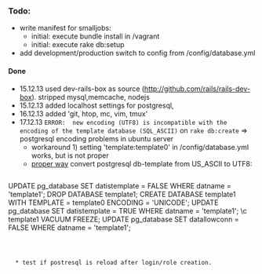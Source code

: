### Todo:

      

* write manifest for smalljobs:
  * initial: execute bundle install in /vagrant
  * initial: execute rake db:setup 
* add development/production switch to config from /config/database.yml
      
      


#### Done

  * 15.12.13 used dev-rails-box as source (http://github.com/rails/rails-dev-box).
      stripped mysql,memcache, nodejs
  * 15.12.13 added localhost settings for postgresql, 
  * 16.12.13 added 'git, htop, mc, vim, tmux'
  * 17.12.13 ```ERROR:  new encoding (UTF8) is incompatible with the encoding of the template database (SQL_ASCII)``` on ```rake db:create``` => postgresql encoding problems in ubuntu server
    * workaround 1) setting 'template:template0' in /config/database.yml works, but is not proper
    * [proper way](http://journal.tianhao.info/2010/12/postgresql-change-default-encoding-of-new-databases-to-utf-8-optional/) convert postgresql db-template from US_ASCII to UTF8:
      ```SQL
UPDATE pg_database SET datistemplate = FALSE WHERE datname = 'template1';
DROP DATABASE template1;
CREATE DATABASE template1 WITH TEMPLATE = template0 ENCODING = 'UNICODE';
UPDATE pg_database SET datistemplate = TRUE WHERE datname = 'template1';
\c template1
VACUUM FREEZE;
UPDATE pg_database SET datallowconn = FALSE WHERE datname = 'template1';
```
      
    

  * test if postresql is reload after login/role creation.
    
